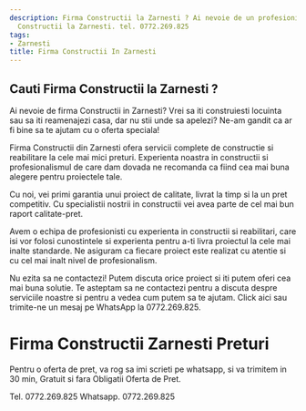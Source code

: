 ```yaml
---
description: Firma Constructii la Zarnesti ? Ai nevoie de un profesionist in Firma
  Constructii la Zarnesti. tel. 0772.269.825
tags:
- Zarnesti
title: Firma Constructii In Zarnesti
---
```



## Cauti Firma Constructii la Zarnesti ?

Ai nevoie de firma Constructii in Zarnesti? Vrei sa iti construiesti locuinta sau sa iti reamenajezi casa, dar nu stii unde sa apelezi? Ne-am gandit ca ar fi bine sa te ajutam cu o oferta speciala! 

Firma Constructii din Zarnesti ofera servicii complete de constructie si reabilitare la cele mai mici preturi. Experienta noastra in constructii si profesionalismul de care dam dovada ne recomanda ca fiind cea mai buna alegere pentru proiectele tale. 

Cu noi, vei primi garantia unui proiect de calitate, livrat la timp si la un pret competitiv. Cu specialistii nostrii in constructii vei avea parte de cel mai bun raport calitate-pret. 

Avem o echipa de profesionisti cu experienta in constructii si reabilitari, care isi vor folosi cunostintele si experienta pentru a-ti livra proiectul la cele mai inalte standarde. Ne asiguram ca fiecare proiect este realizat cu atentie si cu cel mai inalt nivel de profesionalism. 

Nu ezita sa ne contactezi! Putem discuta orice proiect si iti putem oferi cea mai buna solutie. Te asteptam sa ne contactezi pentru a discuta despre serviciile noastre si pentru a vedea cum putem sa te ajutam. Click aici sau trimite-ne un mesaj pe WhatsApp la 0772.269.825.

# Firma Constructii Zarnesti Preturi
Pentru o oferta de pret, va rog sa imi scrieti pe whatsapp, si va trimitem in 30 min, Gratuit si fara Obligatii Oferta de Pret.

Tel. 0772.269.825
Whatsapp. 0772.269.825